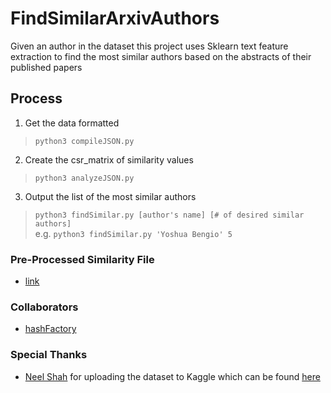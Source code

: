 # FindSimilarArxivAuthors
Given an author in the dataset this project uses Sklearn text feature extraction to find the most similar authors based on the abstracts of their published papers

## Process
1. Get the data formatted
> `python3 compileJSON.py`
2. Create the csr_matrix of similarity values
> `python3 analyzeJSON.py`
3. Output the list of the most similar authors
> `python3 findSimilar.py [author's name] [# of desired similar authors]` \
> e.g. `python3 findSimilar.py 'Yoshua Bengio' 5`

### Pre-Processed Similarity File
* [link](https://drive.google.com/file/d/1slgjSGBKQmg3D6ODntHztDHcJ5yS-KB6/view?usp=sharing)

### Collaborators
* [hashFactory](https://github.com/hashFactory)

### Special Thanks
* [Neel Shah](https://github.com/neelshah18) for uploading the dataset to Kaggle which can be found [here](https://www.kaggle.com/neelshah18/arxivdataset)
